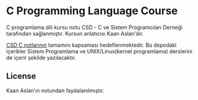 # C Programming Language Course 

C programlama dili kursu notu CSD - C ve Sistem Programcıları Derneği tarafından  sağlanmıştır. Kursun anlatıcısı Kaan Aslan'dır.

[CSD C notlarının](https://github.com/CSD-1993/KursNotlari) tamamını kapsaması hedeflenmektedir. Bu depodaki içerikler Sistem Programlama ve UNIX/Linux(kernel programlama) derslerini de içerir şekilde yazılacaktır.

## License

Kaan Aslan'ın notundan faydalanılmıştır.
